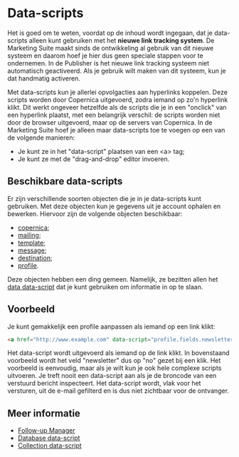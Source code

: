 # Data-scripts

Het is goed om te weten, voordat op de inhoud wordt ingegaan,
dat je data-scripts alleen kunt gebruiken met het **nieuwe 
link tracking system**. De Marketing Suite maakt sinds de 
ontwikkeling al gebruik van dit nieuwe systeem en daarom 
hoef je hier dus geen speciale stappen voor te ondernemen. 
In de Publisher is het nieuwe link tracking systeem niet 
automatisch geactiveerd. Als je gebruik wilt maken van dit 
systeem, kun je dat handmatig activeren.

Met data-scripts kun je allerlei opvolgacties aan hyperlinks 
koppelen. Deze scripts worden door Copernica uitgevoerd, zodra 
iemand op zo'n hyperlink klikt. Dit werkt ongeveer hetzelfde 
als de scripts die je in een "onclick" van een hyperlink 
plaatst, met een belangrijk verschil: de scripts worden niet 
door de browser uitgevoerd, maar op de servers van Copernica. 
In de Marketing Suite hoef je alleen maar data-scripts toe 
te voegen op een van de volgende manieren:

* Je kunt ze in het "data-script" plaatsen van een &lt;a&gt; tag;
* Je kunt ze met de "drag-and-drop" editor invoeren.


## Beschikbare data-scripts

Er zijn verschillende soorten objecten die je in je 
data-scripts kunt gebruiken. Met deze objecten kun 
je gegevens uit je account ophalen en bewerken. 
Hiervoor zijn de volgende objecten beschikbaar:
                                      
* [copernica](./followups-scripting-copernica);
* [mailing](./followups-scripting-mailing);      
* [template](./followups-scripting-template);  
* [message](./followups-scripting-message);     
* [destination](./followups-scripting-destination);
* [profile](./followups-scripting-profile).        


Deze objecten hebben een ding gemeen. Namelijk, ze bezitten 
allen het [data data-script](./followups-scripting-data) 
dat je kunt gebruiken om informatie in op te slaan. 


## Voorbeeld

Je kunt gemakkelijk een profile aanpassen als iemand op een
link klikt:

```html
<a href="http://www.example.com" data-script="profile.fields.newsletter = 'no';">Klik hier om af te melden</a>
```

Het data-script wordt uitgevoerd als iemand op de link klikt. 
In bovenstaand voorbeeld wordt het veld "newsletter" dus op "no"
gezet bij een klik. Het voorbeeld is eenvoudig, maar als je wilt
kun je ook hele complexe scripts uitvoeren. Je treft nooit een 
data-script aan als je de broncode van een verstuurd bericht 
inspecteert. Het data-script wordt, vlak voor het versturen, uit 
de e-mail gefilterd en is dus niet zichtbaar voor de ontvanger. 


## Meer informatie

* [Follow-up Manager](./follow-up-manager)
* [Database data-script](./followups-scripting-database)
* [Collection data-script](./followups-scripting-collection)
